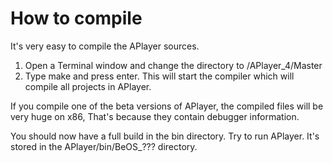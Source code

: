 How to compile
==============

It's very easy to compile the APlayer sources.

1. Open a Terminal window and change the directory to <where APlayer sources are stored>/APlayer_4/Master
2. Type make and press enter. This will start the compiler which will compile all projects in APlayer.

If you compile one of the beta versions of APlayer, the compiled files will be very huge on x86, That's because they contain debugger information.

You should now have a full build in the bin directory. Try to run APlayer. It's stored in the APlayer/bin/BeOS_??? directory.

